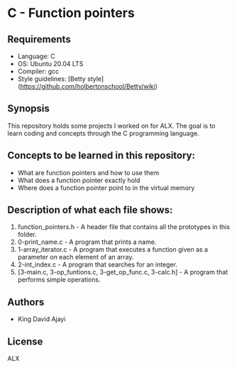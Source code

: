 # C - Function pointers

## Requirements
* Language: C
* OS: Ubuntu 20.04 LTS
* Compiler: gcc
* Style guidelines: [Betty style] (https://github.com/holbertonschool/Betty/wiki)

## Synopsis
This repository holds some projects I worked on for ALX. The goal is to learn coding and concepts through the C programming language.

## Concepts to be learned in this repository:
* What are function pointers and how to use them
* What does a function pointer exactly hold
* Where does a function pointer point to in the virtual memory

## Description of what each file shows:
1. function_pointers.h - A header file that contains all the prototypes in this folder.
2. 0-print_name.c - A program that prints a name.
3. 1-array_iterator.c -  A program that executes a function given as a parameter on each element of an array.
4. 2-int_index.c - A program that searches for an integer.
5. [3-main.c, 3-op_funtions.c, 3-get_op_func.c, 3-calc.h] - A program that performs simple operations.

## Authors
* King David Ajayi

## License
ALX
